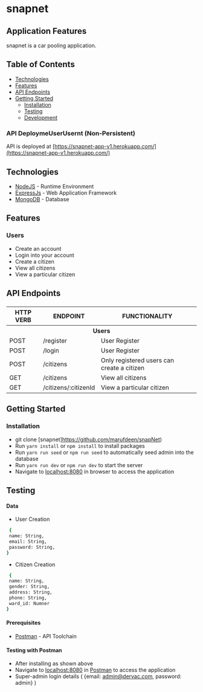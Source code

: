 # snapnet

## Application Features

snapnet is a car pooling application.

## Table of Contents

- [Technologies](#technologies)
- [Features](#features)
- [API Endpoints](#api-endpoints)
- [Getting Started](#getting-started)
  - [Installation](#installation)
  - [Testing](#testing)
  - [Development](#development)

### API DeploymeUserUsernt (Non-Persistent)

API is deployed at [https://snapnet-app-v1.herokuapp.com/](https://snapnet-app-v1.herokuapp.com/)

## Technologies

- [NodeJS](https://nodejs.org/) - Runtime Environment
- [ExpressJs](https://expressjs.com/) - Web Application Framework
- [MongoDB](https://www.mongodb.com/) - Database

## Features

### Users
 
- Create an account
- Login into your account
- Create a citizen
- View all citizens
- View a particular citizen

## API Endpoints

###

<table>

<tr><th>HTTP VERB</th><th>ENDPOINT</th><th>FUNCTIONALITY</th></tr>

<th colspan=3>Users</th>

<tr><td>POST</td> <td>/register</td> <td>User Register</td></tr> 

<tr><td>POST</td> <td>/login</td> <td>User Register</td></tr> 

<tr><td>POST</td> <td>/citizens</td> <td> Only registered users can create a citizen</td></tr> 

<tr><td>GET</td> <td>/citizens</td> <td>View all citizens</td></tr>

<tr><td>GET</td> <td>/citizens/:citizenId</td> <td>View a particular citizen</td></tr>
 
</table>

## Getting Started

### Installation

- git clone
  [snapnet]https://github.com/marufdeen/snapNet)
- Run `yarn install` or `npm install` to install packages
- Run `yarn run seed` or `npm run seed` to automatically seed admin into the database
- Run `yarn run dev` or `npm run dev` to start the server
- Navigate to [localhost:8080](http://localhost:8080) in browser to access the application

## Testing

#### Data

* User Creation

```sh
 {
 name: String,
 email: String,
 password: String, 
}
```
* Citizen Creation

```sh
 {
 name: String,
 gender: String,
 address: String, 
 phone: String,
 ward_id: Numner 
}
```
 
#### Prerequisites

- [Postman](https://getpostman.com/) - API Toolchain

#### Testing with Postman

- After installing as shown above
- Navigate to [localhost:8080](http://localhost:8080/api) in
  [Postman](https://getpostman.com/) to access the application
- Super-admin login details ( {email: admin@dervac.com, password: admin} )
